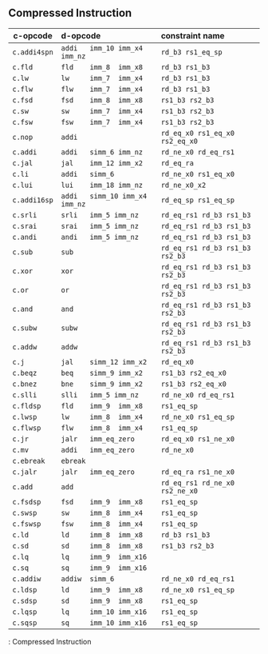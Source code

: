## Compressed Instruction

| c-opcode     | d-opcode                       | constraint name                 |
|--------------|:-------------------------------|:--------------------------------|
| `c.addi4spn` | `addi   imm_10 imm_x4 imm_nz`  | `rd_b3 rs1_eq_sp`               |
| `c.fld`      | `fld    imm_8  imm_x8`         | `rd_b3 rs1_b3`                  |
| `c.lw`       | `lw     imm_7  imm_x4`         | `rd_b3 rs1_b3`                  |
| `c.flw`      | `flw    imm_7  imm_x4`         | `rd_b3 rs1_b3`                  |
| `c.fsd`      | `fsd    imm_8  imm_x8`         | `rs1_b3 rs2_b3`                 |
| `c.sw`       | `sw     imm_7  imm_x4`         | `rs1_b3 rs2_b3`                 |
| `c.fsw`      | `fsw    imm_7  imm_x4`         | `rs1_b3 rs2_b3`                 |
| `c.nop`      | `addi`                         | `rd_eq_x0 rs1_eq_x0 rs2_eq_x0`  |
| `c.addi`     | `addi   simm_6 imm_nz`         | `rd_ne_x0 rd_eq_rs1`            |
| `c.jal`      | `jal    imm_12 imm_x2`         | `rd_eq_ra`                      |
| `c.li`       | `addi   simm_6`                | `rd_ne_x0 rs1_eq_x0`            |
| `c.lui`      | `lui    imm_18 imm_nz`         | `rd_ne_x0_x2`                   |
| `c.addi16sp` | `addi   simm_10 imm_x4 imm_nz` | `rd_eq_sp rs1_eq_sp`            |
| `c.srli`     | `srli   imm_5 imm_nz`          | `rd_eq_rs1 rd_b3 rs1_b3`        |
| `c.srai`     | `srai   imm_5 imm_nz`          | `rd_eq_rs1 rd_b3 rs1_b3`        |
| `c.andi`     | `andi   imm_5 imm_nz`          | `rd_eq_rs1 rd_b3 rs1_b3`        |
| `c.sub`      | `sub`                          | `rd_eq_rs1 rd_b3 rs1_b3 rs2_b3` |
| `c.xor`      | `xor`                          | `rd_eq_rs1 rd_b3 rs1_b3 rs2_b3` |
| `c.or`       | `or`                           | `rd_eq_rs1 rd_b3 rs1_b3 rs2_b3` |
| `c.and`      | `and`                          | `rd_eq_rs1 rd_b3 rs1_b3 rs2_b3` |
| `c.subw`     | `subw`                         | `rd_eq_rs1 rd_b3 rs1_b3 rs2_b3` |
| `c.addw`     | `addw`                         | `rd_eq_rs1 rd_b3 rs1_b3 rs2_b3` |
| `c.j`        | `jal    simm_12 imm_x2`        | `rd_eq_x0`                      |
| `c.beqz`     | `beq    simm_9 imm_x2`         | `rs1_b3 rs2_eq_x0`              |
| `c.bnez`     | `bne    simm_9 imm_x2`         | `rs1_b3 rs2_eq_x0`              |
| `c.slli`     | `slli   imm_5 imm_nz`          | `rd_ne_x0 rd_eq_rs1`            |
| `c.fldsp`    | `fld    imm_9  imm_x8`         | `rs1_eq_sp`                     |
| `c.lwsp`     | `lw     imm_8  imm_x4`         | `rd_ne_x0 rs1_eq_sp`            |
| `c.flwsp`    | `flw    imm_8  imm_x4`         | `rs1_eq_sp`                     |
| `c.jr`       | `jalr   imm_eq_zero`           | `rd_eq_x0 rs1_ne_x0`            |
| `c.mv`       | `addi   imm_eq_zero`           | `rd_ne_x0`                      |
| `c.ebreak`   | `ebreak`                       |                                 |
| `c.jalr`     | `jalr   imm_eq_zero`           | `rd_eq_ra rs1_ne_x0`            |
| `c.add`      | `add`                          | `rd_eq_rs1 rd_ne_x0 rs2_ne_x0`  |
| `c.fsdsp`    | `fsd    imm_9  imm_x8`         | `rs1_eq_sp`                     |
| `c.swsp`     | `sw     imm_8  imm_x4`         | `rs1_eq_sp`                     |
| `c.fswsp`    | `fsw    imm_8  imm_x4`         | `rs1_eq_sp`                     |
| `c.ld`       | `ld     imm_8  imm_x8`         | `rd_b3 rs1_b3`                  |
| `c.sd`       | `sd     imm_8  imm_x8`         | `rs1_b3 rs2_b3`                 |
| `c.lq`       | `lq     imm_9  imm_x16`        |                                 |
| `c.sq`       | `sq     imm_9  imm_x16`        |                                 |
| `c.addiw`    | `addiw  simm_6`                | `rd_ne_x0 rd_eq_rs1`            |
| `c.ldsp`     | `ld     imm_9  imm_x8`         | `rd_ne_x0 rs1_eq_sp`            |
| `c.sdsp`     | `sd     imm_9  imm_x8`         | `rs1_eq_sp`                     |
| `c.lqsp`     | `lq     imm_10 imm_x16`        | `rs1_eq_sp`                     |
| `c.sqsp`     | `sq     imm_10 imm_x16`        | `rs1_eq_sp`                     |
: Compressed Instruction
